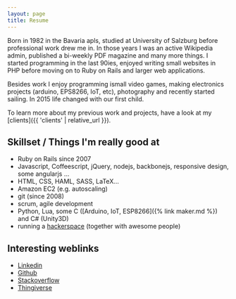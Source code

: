 ```yaml
---
layout: page
title: Resume
---
```


Born in 1982 in the Bavaria apls, studied at University of Salzburg before professional work drew me in. In those years I was an active Wikipedia admin, published a bi-weekly PDF magazine and many more things. I started programming in the last 90ies, enjoyed writing small websites in PHP before moving on to Ruby on Rails and larger web applications.

Besides work I enjoy programming ismall video games, making electronics projects (arduino, EPS8266, IoT, etc), photography and recently started sailing. In 2015 life changed with our first child.

To learn more about my previous work and projects, have a look at my [clients]({{ 'clients' | relative_url }}).

## Skillset / Things I'm really good at
* Ruby on Rails since 2007
* Javascript, Coffeescript, jQuery, nodejs, backbonejs, responsive design, some angularjs ...
* HTML, CSS, HAML, SASS, LaTeX...
* Amazon EC2 (e.g. autoscaling)
* git (since 2008)
* scrum, agile development
* Python, Lua, some C ([Arduino, IoT, ESP8266]({% link maker.md %}) and C# (Unity3D)
* running a [hackerspace](https://devlol.org) (together with awesome people)

## Interesting weblinks
* [Linkedin](https://www.linkedin.com/in/thomas-r-koll-78150775/)
* [Github](http://github.com/TomK32)
* [Stackoverflow](http://stackoverflow.com/users/story/336392')
* [Thingiverse](http://www.thingiverse.com/TomK32)
